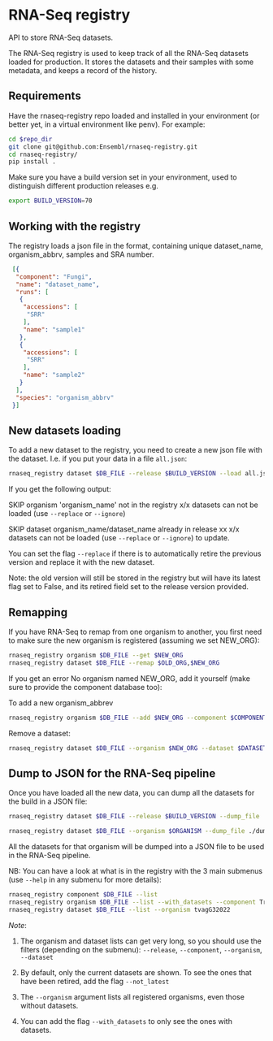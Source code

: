 # RNA-Seq registry

API to store RNA-Seq datasets.

The RNA-Seq registry is used to keep track of all the RNA-Seq datasets loaded for production. It stores the datasets and their samples with some metadata, and keeps a record of the history.

## Requirements

Have the rnaseq-registry repo loaded and installed in your environment (or better yet, in a virtual environment like penv). For example:

```bash
cd $repo_dir
git clone git@github.com:Ensembl/rnaseq-registry.git
cd rnaseq-registry/
pip install .
```

Make sure you have a build version set in your environment, used to distinguish different production releases e.g.

```bash
export BUILD_VERSION=70
```

## Working with the registry

The registry loads a json file in the format, containing unique dataset_name, organism_abbrv, samples and SRA number.

```json
 [{
  "component": "Fungi",
  "name": "dataset_name",
  "runs": [
   {
    "accessions": [
     "SRR"
    ],
    "name": "sample1"
   },
   {
    "accessions": [
     "SRR"
    ],
    "name": "sample2"
   }
  ],
  "species": "organism_abbrv"
 }]
```

## New datasets loading

To add a new dataset to the registry, you need to create a new json file with the dataset. I.e. if you put your data in a file `all.json`:

```bash
rnaseq_registry dataset $DB_FILE --release $BUILD_VERSION --load all.json
```

If you get the following output:

SKIP organism 'organism_name' not in the registry
x/x datasets can not be loaded (use ```--replace``` or ```--ignore```)

SKIP dataset organism_name/dataset_name already in release xx
x/x datasets can not be loaded (use ```--replace``` or ```--ignore```)
to update.

You can set the flag ```--replace``` if there is to automatically retire the previous version and replace it with the new dataset.

Note: the old version will still be stored in the registry but will have its latest flag set to False, and its retired field set to the release version provided.

## Remapping

If you have RNA-Seq to remap from one organism to another, you first need to make sure the new organism is registered (assuming we set NEW_ORG):

```bash
rnaseq_registry organism $DB_FILE --get $NEW_ORG
rnaseq_registry dataset $DB_FILE --remap $OLD_ORG,$NEW_ORG
```

If you get an error No organism named NEW_ORG, add it yourself (make sure to provide the component database too):

To add a new organism_abbrev

```bash
rnaseq_registry organism $DB_FILE --add $NEW_ORG --component $COMPONENT
```

Remove a dataset:

```bash
rnaseq_registry dataset $DB_FILE --organism $NEW_ORG --dataset $DATASET_NAME --remove
```

## Dump to JSON for the RNA-Seq pipeline

Once you have loaded all the new data, you can dump all the datasets for the build in a JSON file:

```bash
rnaseq_registry dataset $DB_FILE --release $BUILD_VERSION --dump_file ./dump_${BUILD_VERSION}.json
```

```bash
rnaseq_registry dataset $DB_FILE --organism $ORGANISM --dump_file ./dump_${ORGANISM}.json
```

All the datasets for that organism will be dumped into a JSON file to be used in the RNA-Seq pipeline.

NB:
You can have a look at what is in the registry with the 3 main submenus (use ```--help``` in any submenu for more details):

```bash 
rnaseq_registry component $DB_FILE --list
rnaseq_registry organism $DB_FILE --list --with_datasets --component TrichDB
rnaseq_registry dataset $DB_FILE --list --organism tvagG32022
```

*Note*:

1. The organism and dataset lists can get very long, so you should use the filters (depending on the submenu): ```--release```, ```--component```, ```--organism```, ```--dataset```

2. By default, only the current datasets are shown. To see the ones that have been retired, add the flag ```--not_latest```

3. The ```--organism``` argument lists all registered organisms, even those without datasets.

4. You can add the flag ```--with_datasets``` to only see the ones with datasets.

